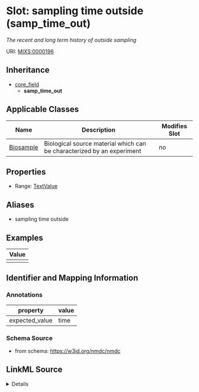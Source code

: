 # Slot: sampling time outside (samp_time_out)


_The recent and long term history of outside sampling_



URI: [MIXS:0000196](https://w3id.org/mixs/0000196)




## Inheritance

* [core_field](core_field.md)
    * **samp_time_out**





## Applicable Classes

| Name | Description | Modifies Slot |
| --- | --- | --- |
[Biosample](Biosample.md) | Biological source material which can be characterized by an experiment |  no  |







## Properties

* Range: [TextValue](TextValue.md)



## Aliases


* sampling time outside




## Examples

| Value |
| --- |
|  |

## Identifier and Mapping Information





### Annotations

| property | value |
| --- | --- |
| expected_value | time || preferred_unit | hour || occurrence | 1 |



### Schema Source


* from schema: https://w3id.org/nmdc/nmdc




## LinkML Source

<details>
```yaml
name: samp_time_out
annotations:
  expected_value:
    tag: expected_value
    value: time
  preferred_unit:
    tag: preferred_unit
    value: hour
  occurrence:
    tag: occurrence
    value: '1'
description: The recent and long term history of outside sampling
title: sampling time outside
examples:
- value: ''
from_schema: https://w3id.org/nmdc/nmdc
aliases:
- sampling time outside
rank: 1000
is_a: core field
slot_uri: MIXS:0000196
multivalued: false
alias: samp_time_out
domain_of:
- Biosample
range: TextValue

```
</details>